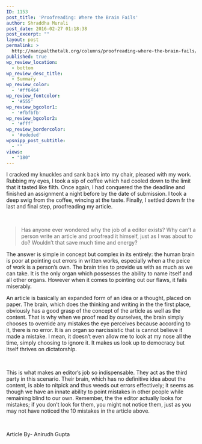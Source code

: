 ```yaml
---
ID: 1153
post_title: 'Proofreading: Where the Brain Fails'
author: Shraddha Murali
post_date: 2016-02-27 01:18:38
post_excerpt: ""
layout: post
permalink: >
  http://manipalthetalk.org/columns/proofreading-where-the-brain-fails/
published: true
wp_review_location:
  - bottom
wp_review_desc_title:
  - Summary
wp_review_color:
  - '#ff6464'
wp_review_fontcolor:
  - '#555'
wp_review_bgcolor1:
  - '#fbfbfb'
wp_review_bgcolor2:
  - '#fff'
wp_review_bordercolor:
  - '#ededed'
wpsnipp_post_subtitle:
  - ""
views:
  - "180"
---
```

I cracked my knuckles and sank back into my chair, pleased with my work. Rubbing my eyes, I took a sip of coffee which had cooled down to the limit that it tasted like filth. Once again, I had conquered the the deadline and finished an assignment a night before by the date of submission. I took a deep swig from the coffee, wincing at the taste. Finally, I settled down fr the last and final step, proofreading my article.

&nbsp;
<blockquote>Has anyone ever wondered why the job of a editor exists? Why can’t a person write an article and proofread it himself, just as I was about to do? Wouldn’t that save much time and energy?</blockquote>
The answer is simple in concept but complex in its entirely: the human brain is poor at pointing out errors in written works, especially when a the peice of work is a person’s own. The brain tries to provide us with as much as we can take. It is the only organ which possesses the ability to name itself and all other organs. However when it comes to pointing out our flaws, it fails miserably.

An article is basically an expanded form of an idea or a thought, placed on paper. The brain, which does the thinking and writing in the the first place, obviously has a good grasp of the concept of the article as well as the content. That is why when we proof read by ourselves, the brain simply chooses to override any mistakes the eye perceives because according to it, there is no error. It is an organ so narcissistic that is cannot believe it made a mistake. I mean, it doesn’t even allow me to look at my nose all the time, simply choosing to ignore it. It makes us look up to democracy but itself thrives on dictatorship.

&nbsp;

This is what makes an editor’s job so indispensable. They act as the third party in this scenario. Their brain, which has no definitive idea about the content, is able to nitpick and thus weeds out errors effectively; it seems as though we have an innate ability to point mistakes in other people while remaining blind to our own. Remember, the the editor actually looks for mistakes; if you don’t look for them, you might not notice them, just as you may not have noticed the 10 mistakes in the article above.

&nbsp;

Article By- Anirudh Gupta